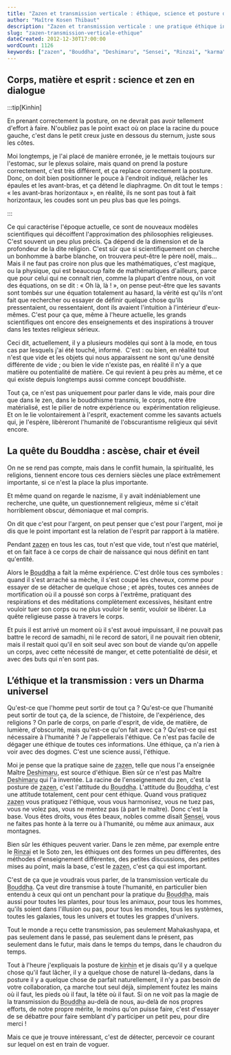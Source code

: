 ```yaml
---
title: "Zazen et transmission verticale : éthique, science et posture du Bouddha"
author: "Maître Kosen Thibaut"
description: "Zazen et transmission verticale : une pratique éthique incarnée, ancrée dans le corps et l'esprit selon l'enseignement du Bouddha."
slug: "zazen-transmission-verticale-ethique"
dateCreated: 2012-12-30T17:00:00
wordCount: 1126
keywords: ["zazen", "Bouddha", "Deshimaru", "Sensei", "Rinzai", "karma", "matière", "vide", "éthique", "transmission"]
---
```


## Corps, matière et esprit : science et zen en dialogue

:::tip[Kinhin]

En prenant correctement la posture, on ne devrait pas avoir tellement d'effort à faire. N'oubliez pas le point exact où on place la racine du pouce gauche, c'est dans le petit creux juste en dessous du sternum, juste sous les côtes.

Moi longtemps, je l'ai placé de manière erronée, je le mettais toujours sur l'estomac, sur le plexus solaire, mais quand on prend la posture correctement, c'est très différent, et ça replace correctement la posture. Donc, on doit bien positionner le pouce à l'endroit indiqué, relâcher les épaules et les avant-bras, et ça détend le diaphragme. On dit tout le temps : « les avant-bras horizontaux », en réalité, ils ne sont pas tout à fait horizontaux, les coudes sont un peu plus bas que les poings.

:::

Ce qui caractérise l'époque actuelle, ce sont de nouveaux modèles scientifiques qui décoiffent l'approximation des philosophies religieuses. C'est souvent un peu plus précis. Ça dépend de la dimension et de la profondeur de la dite religion. C'est sûr que si scientifiquement on cherche un bonhomme à barbe blanche, on trouvera peut-être le père noël, mais... Mais il ne faut pas croire non plus que les mathématiques, c'est magique, ou la physique, qui est beaucoup faite de mathématiques d'ailleurs, parce que pour celui qui ne connaît rien, comme la plupart d'entre nous, on voit des équations, on se dit : « Oh là, là&nbsp;! », on pense peut-être que les savants sont tombés sur une équation totalement au hasard, la vérité est qu'ils n'ont fait que rechercher ou essayer de définir quelque chose qu'ils pressentaient, ou ressentaient, dont ils avaient l'intuition à l'intérieur d'eux-mêmes. C'est pour ça que, même à l'heure actuelle, les grands scientifiques ont encore des enseignements et des inspirations à trouver dans les textes religieux sérieux.

Ceci dit, actuellement, il y a plusieurs modèles qui sont à la mode, en tous cas par lesquels j'ai été touché, informé.  C'est : ou bien, en réalité tout n'est que vide et les objets qui nous apparaissent ne sont qu'une densité différente de vide ; ou bien le vide n'existe pas, en réalité il n'y a que matière ou potentialité de matière. Ce qui revient à peu près au même, et ce qui existe depuis longtemps aussi comme concept bouddhiste.

Tout ça, ce n'est pas uniquement pour parler dans le vide, mais pour dire que dans le zen, dans le bouddhisme transmis, le corps, notre être matérialisé, est le pilier de notre expérience ou  expérimentation religieuse. Et on le lie volontairement à l'esprit, exactement comme les savants actuels qui, je l'espère, libèreront l'humanité de l'obscurantisme religieux qui sévit encore.

## La quête du Bouddha : ascèse, chair et éveil

On ne se rend pas compte, mais dans le conflit humain, la spiritualité, les religions, tiennent encore tous ces derniers siècles une place extrêmement importante, si ce n'est la place la plus importante.

Et même quand on regarde le nazisme, il y avait indéniablement une recherche, une quête, un questionnement religieux, même si c'était horriblement obscur, démoniaque et mal compris.

On dit que c'est pour l'argent, on peut penser que c'est pour l'argent, moi je dis que le point important est la relation de l'esprit par rapport à la matière.

Pendant <abbr title="Méditation assise.">zazen</abbr> en tous les cas, tout n'est que vide, tout n'est que matériel, et on fait face à ce corps de chair de naissance qui nous définit en tant qu'entité.

Alors le <abbr title="Éveillé, titre attribué à Siddhartha Gautama, fondateur du bouddhisme.">Bouddha</abbr> a fait la même expérience. C'est drôle tous ces symboles : quand il s'est arraché sa mèche, il s'est coupé les cheveux, comme pour essayer de se détacher de quelque chose ; et après, toutes ces années de mortification où il a poussé son corps à l'extrême, pratiquant des respirations et des méditations complètement excessives, hésitant entre vouloir tuer son corps ou ne plus vouloir le sentir, vouloir se libérer. La quête religieuse passe à travers le corps.

Et puis il est arrivé un moment où il s'est avoué impuissant, il ne pouvait pas battre le record de samadhi, ni le record de satori, il ne pouvait rien obtenir, mais il restait quoi qu'il en soit seul avec son bout de viande qu'on appelle un corps, avec cette nécessité de manger, et cette potentialité de désir, et avec des buts qui n'en sont pas.

## L’éthique et la transmission : vers un Dharma universel

Qu'est-ce que l'homme peut sortir de tout ça&nbsp;? Qu'est-ce que l'humanité peut sortir de tout ça, de la science, de l'histoire, de l'expérience, des religions&nbsp;? On parle de corps, on parle d'esprit, de vide, de matière, de lumière, d'obscurité, mais qu'est-ce qu'on fait avec ça&nbsp;? Qu'est-ce qui est nécessaire à l'humanité&nbsp;? Je l'appellerais l'éthique. Ce n'est pas facile de dégager une éthique de toutes ces informations. Une éthique, ça n'a rien à voir avec des dogmes. C'est une science aussi, l'éthique.

Moi je pense que la pratique saine de <abbr title="Méditation assise.">zazen</abbr>, telle que nous l'a enseignée Maître <abbr title="Taisen Deshimaru, maître zen japonais qui a diffusé le zen en Europe.">Deshimaru</abbr>, est source d'éthique. Bien sûr ce n'est pas Maître <abbr title="Taisen Deshimaru, maître zen japonais qui a diffusé le zen en Europe.">Deshimaru</abbr> qui l'a inventée. La racine de l'enseignement du zen, c'est la posture de <abbr title="Méditation assise.">zazen</abbr>, c'est l'attitude du <abbr title="Éveillé, titre attribué à Siddhartha Gautama, fondateur du bouddhisme.">Bouddha</abbr>. L'attitude du <abbr title="Éveillé, titre attribué à Siddhartha Gautama, fondateur du bouddhisme.">Bouddha</abbr>, c'est une attitude totalement, cent pour cent éthique. Quand vous pratiquez <abbr title="Méditation assise.">zazen</abbr> vous pratiquez l'éthique, vous vous harmonisez, vous ne tuez pas, vous ne volez pas, vous ne mentez pas (à part le maître). Donc c'est la base. Vous êtes droits, vous êtes beaux, nobles comme disait <abbr title="Titre honorifique donné à un maître zen, notamment Taisen Deshimaru.">Sensei</abbr>, vous ne faites pas honte à la terre ou à l'humanité, ou même aux animaux, aux montagnes.

Bien sûr les éthiques peuvent varier. Dans le zen même, par exemple entre le <abbr title="École zen japonaise fondée par Linji, centrée sur les koans.">Rinzai</abbr> et le Soto zen, les éthiques ont des formes un peu différentes, des méthodes d'enseignement différentes, des petites discussions, des petites mises au point, mais la base, c'est le <abbr title="Méditation assise.">zazen</abbr>, c'est ça qui est important.

C'est de ça que je voudrais vous parler, de la transmission verticale du <abbr title="Éveillé, titre attribué à Siddhartha Gautama, fondateur du bouddhisme.">Bouddha</abbr>. Ça veut dire transmise à toute l'humanité, en particulier bien entendu à ceux qui ont un penchant pour la pratique du <abbr title="Éveillé, titre attribué à Siddhartha Gautama, fondateur du bouddhisme.">Bouddha</abbr>, mais aussi pour toutes les plantes, pour tous les animaux, pour tous les hommes, qu'ils soient dans l'illusion ou pas, pour tous les mondes, tous les systèmes, toutes les galaxies, tous les univers et toutes les grappes d'univers.

Tout le monde a reçu cette transmission, pas seulement Mahakashyapa, et pas seulement dans le passé, pas seulement dans le présent, pas seulement dans le futur, mais dans le temps du temps, dans le chaudron du temps.

Tout à l'heure j'expliquais la posture de <abbr title="Marche méditative lente.">kinhin</abbr> et je disais qu'il y a quelque chose qu'il faut lâcher, il y a quelque chose de naturel là-dedans, dans la posture il y a quelque chose de parfait naturellement, il n'y a pas besoin de votre collaboration, ça marche tout seul déjà, simplement foutez les mains où il faut, les pieds où il faut, la tête où il faut. Si on ne voit pas la magie de la transmission du <abbr title="Éveillé, titre attribué à Siddhartha Gautama, fondateur du bouddhisme.">Bouddha</abbr> au-delà de nous, au-delà de nos propres efforts, de notre propre mérite, le moins qu'on puisse faire, c'est d'essayer de se débattre pour faire semblant d'y participer un petit peu, pour dire merci&nbsp;!

Mais ce que je trouve intéressant, c'est de détecter, percevoir ce courant sur lequel on est en train de voguer.

